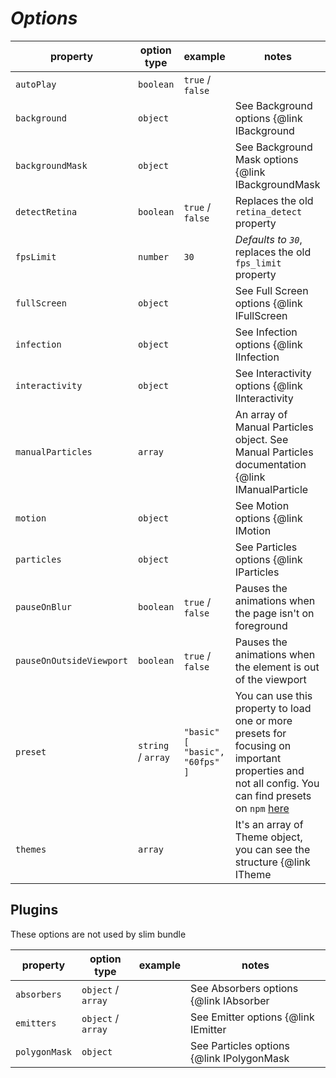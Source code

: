 # **_Options_**

| property                 | option type        | example                                | notes                                                                                                                                                                                                  |
| ------------------------ | ------------------ | -------------------------------------- | ------------------------------------------------------------------------------------------------------------------------------------------------------------------------------------------------------ |
| `autoPlay`               | `boolean`          | `true` / `false`                       |                                                                                                                                                                                                        |
| `background`             | `object`           |                                        | See Background options {@link IBackground | here}                                                                                                                                                      |
| `backgroundMask`         | `object`           |                                        | See Background Mask options {@link IBackgroundMask | here}                                                                                                                                             |
| `detectRetina`           | `boolean`          | `true` / `false`                       | Replaces the old `retina_detect` property                                                                                                                                                              |
| `fpsLimit`               | `number`           | `30`                                   | _Defaults to `30`_, replaces the old `fps_limit` property                                                                                                                                              |
| `fullScreen`             | `object`           |                                        | See Full Screen options {@link IFullScreen | here}                                                                                                                                             |
| `infection`              | `object`           |                                        | See Infection options {@link IInfection | here}                                                                                                                                                        |
| `interactivity`          | `object`           |                                        | See Interactivity options {@link IInteractivity | here}                                                                                                                                                |
| `manualParticles`        | `array`            |                                        | An array of Manual Particles object. See Manual Particles documentation {@link IManualParticle | here}                                                                                                 |
| `motion`                 | `object`           |                                        | See Motion options {@link IMotion | here}                                                                                                                                                              |
| `particles`              | `object`           |                                        | See Particles options {@link IParticles | here}                                                                                                                                                        |
| `pauseOnBlur`            | `boolean`          | `true` / `false`                       | Pauses the animations when the page isn't on foreground                                                                                                                                                |
| `pauseOnOutsideViewport` | `boolean`          | `true` / `false`                       | Pauses the animations when the element is out of the viewport                                                                                                                                          |
| `preset`                 | `string` / `array` | `"basic"`<br /> `[ "basic", "60fps" ]` | You can use this property to load one or more presets for focusing on important properties and not all config. You can find presets on `npm` [here](https://www.npmjs.com/search?q=tsparticles-preset) |
| `themes`                 | `array`            |                                        | It's an array of Theme object, you can see the structure {@link ITheme | here }                                                                                                                        |

## Plugins

These options are not used by slim bundle

| property      | option type        | example | notes                                             |
| ------------- | ------------------ | ------- | ------------------------------------------------- |
| `absorbers`   | `object` / `array` |         | See Absorbers options {@link IAbsorber | here}    |
| `emitters`    | `object` / `array` |         | See Emitter options {@link IEmitter | here}       |
| `polygonMask` | `object`           |         | See Particles options {@link IPolygonMask | here} |
